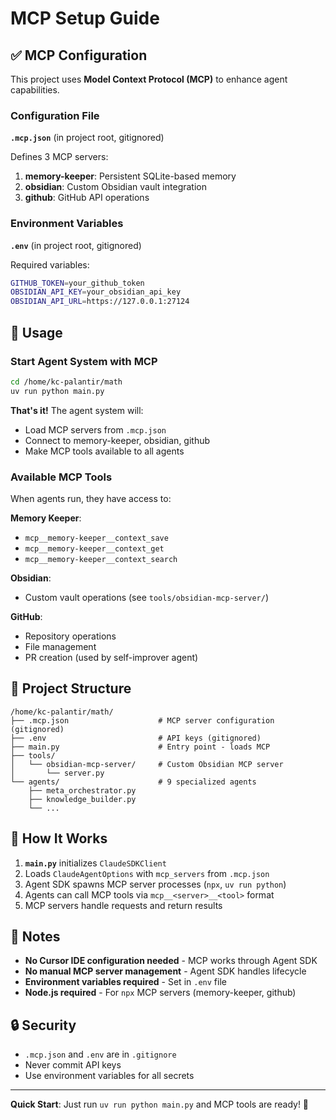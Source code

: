 # MCP Setup Guide

## ✅ MCP Configuration

This project uses **Model Context Protocol (MCP)** to enhance agent capabilities.

### Configuration File

**`.mcp.json`** (in project root, gitignored)

Defines 3 MCP servers:
1. **memory-keeper**: Persistent SQLite-based memory
2. **obsidian**: Custom Obsidian vault integration
3. **github**: GitHub API operations

### Environment Variables

**`.env`** (in project root, gitignored)

Required variables:
```bash
GITHUB_TOKEN=your_github_token
OBSIDIAN_API_KEY=your_obsidian_api_key
OBSIDIAN_API_URL=https://127.0.0.1:27124
```

## 🚀 Usage

### Start Agent System with MCP

```bash
cd /home/kc-palantir/math
uv run python main.py
```

**That's it!** The agent system will:
- Load MCP servers from `.mcp.json`
- Connect to memory-keeper, obsidian, github
- Make MCP tools available to all agents

### Available MCP Tools

When agents run, they have access to:

**Memory Keeper**:
- `mcp__memory-keeper__context_save`
- `mcp__memory-keeper__context_get`
- `mcp__memory-keeper__context_search`

**Obsidian**:
- Custom vault operations (see `tools/obsidian-mcp-server/`)

**GitHub**:
- Repository operations
- File management
- PR creation (used by self-improver agent)

## 📁 Project Structure

```
/home/kc-palantir/math/
├── .mcp.json                    # MCP server configuration (gitignored)
├── .env                         # API keys (gitignored)
├── main.py                      # Entry point - loads MCP
├── tools/
│   └── obsidian-mcp-server/     # Custom Obsidian MCP server
│       └── server.py
└── agents/                      # 9 specialized agents
    ├── meta_orchestrator.py
    ├── knowledge_builder.py
    └── ...
```

## 🔧 How It Works

1. **`main.py`** initializes `ClaudeSDKClient`
2. Loads `ClaudeAgentOptions` with `mcp_servers` from `.mcp.json`
3. Agent SDK spawns MCP server processes (`npx`, `uv run python`)
4. Agents can call MCP tools via `mcp__<server>__<tool>` format
5. MCP servers handle requests and return results

## 📝 Notes

- **No Cursor IDE configuration needed** - MCP works through Agent SDK
- **No manual MCP server management** - Agent SDK handles lifecycle
- **Environment variables required** - Set in `.env` file
- **Node.js required** - For `npx` MCP servers (memory-keeper, github)

## 🔒 Security

- `.mcp.json` and `.env` are in `.gitignore`
- Never commit API keys
- Use environment variables for all secrets

---

**Quick Start**: Just run `uv run python main.py` and MCP tools are ready! 🚀

